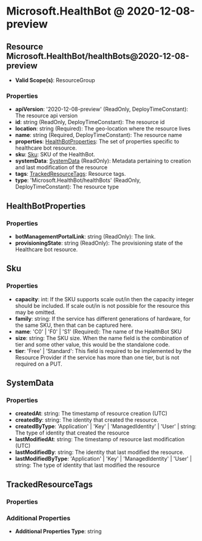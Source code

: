 # Microsoft.HealthBot @ 2020-12-08-preview

## Resource Microsoft.HealthBot/healthBots@2020-12-08-preview
* **Valid Scope(s)**: ResourceGroup
### Properties
* **apiVersion**: '2020-12-08-preview' (ReadOnly, DeployTimeConstant): The resource api version
* **id**: string (ReadOnly, DeployTimeConstant): The resource id
* **location**: string (Required): The geo-location where the resource lives
* **name**: string (Required, DeployTimeConstant): The resource name
* **properties**: [HealthBotProperties](#healthbotproperties): The set of properties specific to healthcare bot resource.
* **sku**: [Sku](#sku): SKU of the HealthBot.
* **systemData**: [SystemData](#systemdata) (ReadOnly): Metadata pertaining to creation and last modification of the resource
* **tags**: [TrackedResourceTags](#trackedresourcetags): Resource tags.
* **type**: 'Microsoft.HealthBot/healthBots' (ReadOnly, DeployTimeConstant): The resource type

## HealthBotProperties
### Properties
* **botManagementPortalLink**: string (ReadOnly): The link.
* **provisioningState**: string (ReadOnly): The provisioning state of the Healthcare bot resource.

## Sku
### Properties
* **capacity**: int: If the SKU supports scale out/in then the capacity integer should be included. If scale out/in is not possible for the resource this may be omitted.
* **family**: string: If the service has different generations of hardware, for the same SKU, then that can be captured here.
* **name**: 'C0' | 'F0' | 'S1' (Required): The name of the HealthBot SKU
* **size**: string: The SKU size. When the name field is the combination of tier and some other value, this would be the standalone code.
* **tier**: 'Free' | 'Standard': This field is required to be implemented by the Resource Provider if the service has more than one tier, but is not required on a PUT.

## SystemData
### Properties
* **createdAt**: string: The timestamp of resource creation (UTC)
* **createdBy**: string: The identity that created the resource.
* **createdByType**: 'Application' | 'Key' | 'ManagedIdentity' | 'User' | string: The type of identity that created the resource
* **lastModifiedAt**: string: The timestamp of resource last modification (UTC)
* **lastModifiedBy**: string: The identity that last modified the resource.
* **lastModifiedByType**: 'Application' | 'Key' | 'ManagedIdentity' | 'User' | string: The type of identity that last modified the resource

## TrackedResourceTags
### Properties
### Additional Properties
* **Additional Properties Type**: string

